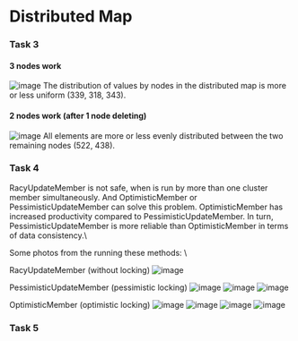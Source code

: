 # Distributed Map

### Task 3
#### 3 nodes work
![image](https://user-images.githubusercontent.com/60771374/170478716-f10a4455-bdcb-4a32-99bc-e364b5ab040c.png)
The distribution of values by nodes in the distributed map is more or less uniform (339, 318, 343).

#### 2 nodes work (after 1 node deleting)
![image](https://user-images.githubusercontent.com/60771374/170478742-222de1c5-b085-443c-8cb2-76c1ec0f150a.png)
All elements are more or less evenly distributed between the two remaining nodes (522, 438).

### Task 4
RacyUpdateMember is not safe, when is run by more than one cluster member simultaneously. And OptimisticMember or PessimisticUpdateMember can solve this problem. OptimisticMember has increased productivity compared to PessimisticUpdateMember. In turn, PessimisticUpdateMember is more reliable than OptimisticMember in terms of data consistency.\

Some photos from the running these methods: \

RacyUpdateMember (without locking)
![image](https://user-images.githubusercontent.com/60771374/170490849-d0eebd01-36a9-4f32-8f7d-9d08e15b161a.png)

PessimisticUpdateMember (pessimistic locking)
![image](https://user-images.githubusercontent.com/60771374/170490956-25a1a1c7-0bd8-411a-8e78-b78e5da1a80c.png) ![image](https://user-images.githubusercontent.com/60771374/170491046-af807e2a-c9f1-4ed0-bec1-108918bf5c96.png) ![image](https://user-images.githubusercontent.com/60771374/170491096-969905ae-7f20-40de-bbd5-31feba079bb2.png)

OptimisticMember (optimistic locking)
![image](https://user-images.githubusercontent.com/60771374/170491192-28047ee5-0812-45ec-b02a-2625bcf06427.png) ![image](https://user-images.githubusercontent.com/60771374/170491252-242d818d-a268-435c-a548-069c609a8f87.png) ![image](https://user-images.githubusercontent.com/60771374/170491303-dfb3f5cc-ddb4-47f8-aa2a-717ef5956e9e.png) ![image](https://user-images.githubusercontent.com/60771374/170491330-60c3cc80-ab23-48fb-a14f-517c7d9ee3da.png)

### Task 5
